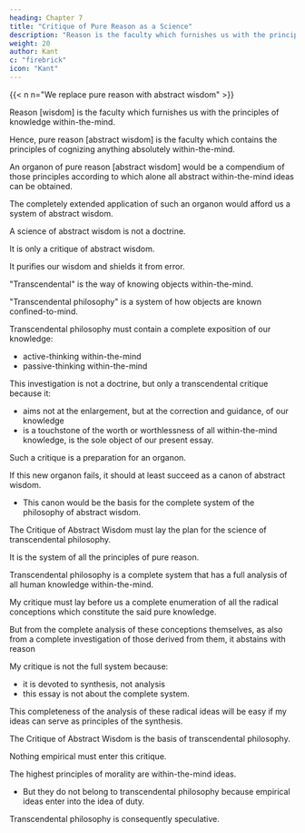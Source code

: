 ```yaml
---
heading: Chapter 7
title: "Critique of Pure Reason as a Science" 
description: "Reason is the faculty which furnishes us with the principles of knowledge within-the-mind"
weight: 20
author: Kant
c: "firebrick"
icon: "Kant"
---
```


{{< n n="We replace pure reason with abstract wisdom" >}}

<!-- 7. Idea and Division of a Particular Science, under the Name of a Critique of Pure Reason. -->


Reason [wisdom] is the faculty which furnishes us with the principles of knowledge within-the-mind. 

Hence, pure reason [abstract wisdom] is the faculty which contains the principles of cognizing anything absolutely within-the-mind.

An organon of pure reason [abstract wisdom] would be a compendium of those principles according to which alone all abstract  within-the-mind ideas can be obtained. 

The completely extended application of such an organon would afford us a system of abstract wisdom.

<!-- pure reason.  -->

<!-- As this, however, is demanding a great deal, and it is yet doubtful whether any extension of our knowledge be here possible, or, if so, in what cases; we can regard a science of the mere criticism of pure reason, its sources and limits, as the propaedeutic to a system of pure reason. -->


A science of abstract wisdom is not a doctrine.

It is only a critique of abstract wisdom.

It purifies our wisdom and shields it from error. 

<!-- pure reason; and its use, in regard to speculation, would be only negative, not to enlarge the bounds of, but to purify, our reason, and to shield it against error—which alone is no little gain.  -->


"Transcendental" is the way of knowing objects within-the-mind.

<!-- the knowledge of the mode of our within-the-mind cognition of objects.

 which is not so much occupied with objects as with 

, so far as this mode of cognition is possible a priori.  -->

"Transcendental philosophy" is a system of how objects are known confined-to-mind. 

<!--  such conceptions would be called . But this, again, is still beyond the bounds of our present essay. -->


Transcendental philosophy must contain a complete exposition of our knowledge:
- active-thinking within-the-mind 
- passive-thinking within-the-mind

 <!-- synthetical a priori, but of our analytical a priori knowledge, it is of too wide a range for our present purpose, because we do not require to carry our analysis any farther than is necessary to understand, in their full extent, the principles of synthesis a priori, with which alone we have to do. -->

This investigation is not a doctrine, but only a transcendental critique because it:
- aims not at the enlargement, but at the correction and guidance, of our knowledge
- is a touchstone of the worth or worthlessness of all within-the-mind knowledge, is the sole object of our present essay. 

Such a critique is a preparation for an organon.

 <!-- pure reason -->

If this new organon fails, it should at least succeed as a canon of abstract wisdom.
- This canon would be the basis for the complete system of the philosophy of abstract wisdom.

 <!-- pure reason, whether it extend or limit the bounds of that reason, might one day be set forth both analytically and synthetically.  -->

<!-- For that this is possible, nay, that such a system is not of so great extent as to preclude the hope of its ever being completed, is evident. 

For we have not here to do with the nature of outward objects, which is infinite, but solely with the mind, which judges of the nature of objects, and, again, with the mind only in respect of its cognition a priori. 

The object of our investigations, as it is not to be sought without, but, altogether within, ourselves, cannot remain concealed, and in all probability is limited enough to be completely surveyed and fairly estimated, according to its worth or worthlessness.

Still less let the reader here expect a critique of books and systems of pure reason; our present object is exclusively a critique of the faculty of pure reason itself. Only when we make this critique our foundation, do we possess a pure touchstone for estimating the philosophical value of ancient and modern writings on this subject; and without this criterion, the incompetent historian or judge decides upon and corrects the groundless assertions of others with his own, which have themselves just as little foundation. -->

 <!-- is a science, for which  -->

<!-- Pure Reason -->
The Critique of Abstract Wisdom must lay the plan for the science of transcendental philosophy. 

 <!-- sketch the whole plan architectonically, that is, from principles, with a full guarantee for the validity and stability of all the parts which enter into the building.  -->

It is the system of all the principles of pure reason. 

<!-- If this Critique itself does not assume the title of -->

Transcendental philosophy is a complete system that has a full analysis of all human knowledge within-the-mind.

 <!-- a priori. -->

My critique must lay before us a complete enumeration of all the radical conceptions which constitute the said pure knowledge. 

But from the complete analysis of these conceptions themselves, as also from a complete investigation of those derived from them, it abstains with reason

My critique is not the full system because:
-  it is devoted to synthesis, not analysis
- this essay is not about the complete system. 
<!-- partly because it would be deviating from the end in view to occupy itself with this analysis, since this process is not attended with the difficulty and insecurity to be found in the synthesis, to which our critique is entirely devoted, and  -->


<!-- partly because it would be inconsistent with the unity of our plan to burden this essay with the vindication of the completeness of such an analysis and deduction, with which, after all, we have at present nothing to do. -->

This completeness of the analysis of these radical ideas will be easy if my ideas can serve as principles of the synthesis.

<!-- conceptions, as well as of the deduction from the conceptions a priori which may be given by the analysis, we can, however, easily attain, provided only that we are in possession of all these radical conceptions, which are to serve as principles of the synthesis, and that in respect of this main purpose nothing is wanting. Pure Reason-->


The Critique of Abstract Wisdom is the basis of transcendental philosophy.

 <!-- and it is the complete idea of transcendental philosophy, but still not the science itself; because it only proceeds so far with the analysis as is necessary to the power of judging completely of our synthetical knowledge a priori. -->

Nothing empirical must enter this critique.

<!-- The principal thing we must attend to, in the division of the parts of a science like this, is that no conceptions must enter it which contain aught empirical; in other words, that the knowledge a priori must be completely pure. Hence, although  -->

The highest principles of morality are within-the-mind ideas. 
- But they do not belong to transcendental philosophy because empirical ideas enter into the idea of duty. 


Transcendental philosophy is consequently speculative. 

<!-- though they certainly do not lay the conceptions of pain, pleasure, desires, inclinations, etc. (which are all of empirical origin), at the foundation of its precepts, yet still into the conception of duty—as an obstacle to be overcome, or as an incitement which should not be made into a motive—these empirical conceptions must necessarily enter, in the construction of a system of pure morality. Transcendental philosophy is consequently a philosophy of the pure and merely speculative reason. For all that is practical, so far as it contains motives, relates to feelings, and these belong to empirical sources of cognition. -->

<!-- If we wish to divide this science from the universal point of view of a science in general, it ought to comprehend, first, a Doctrine of the Elements, and, secondly, a Doctrine of the Method of pure reason.

Each of these main divisions will have its subdivisions, the separate reasons for which we cannot here particularize. Only so much seems necessary, by way of introduction of premonition, that there are two sources of human knowledge (which probably spring from a common, but to us unknown root), namely, sense and understanding. By the former, objects are given to us; by the latter, thought.

So far as the faculty of sense may contain representations a priori, which form the conditions under which objects are given, in so far it belongs to transcendental philosophy. The transcendental doctrine of sense must form the first part of our science of elements, because the conditions under which alone the objects of human knowledge are given must precede those under which they are thought.
 -->